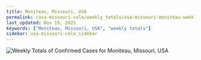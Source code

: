 ```yaml
---
title: Moniteau, Missouri, USA
permalink: /usa-missouri-cole/weekly_totals/usa-missouri-moniteau-weekly_totals.html
last_updated: Nov 19, 2021
keywords: ["Moniteau, Missouri, USA", "weekly totals"]
sidebar: usa-missouri-cole_sidebar
---
```


![Weekly Totals of Confirmed Cases for Moniteau, Missouri, USA](/covid_tracker/images/graphs/usa-missouri-moniteau-weekly_totals_graph.png)
